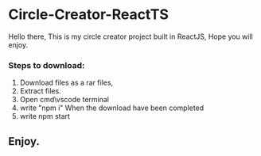 # Circle-Creator-ReactTS
Hello there, This is my circle creator project built in ReactJS, Hope you will enjoy.

### Steps to download:
  1. Download files as a rar files,
  2. Extract files.
  3. Open cmd\vscode terminal
  4. write "npm i"
  When the download have been completed
  5. write npm start

  ## Enjoy.
